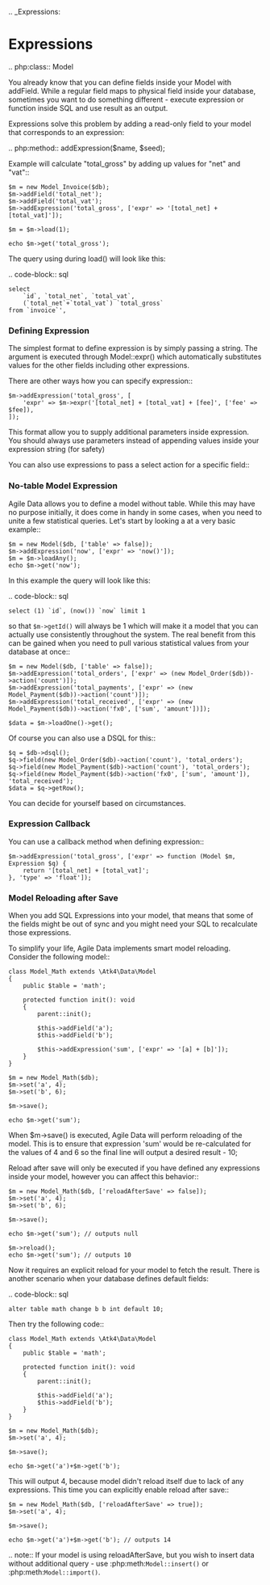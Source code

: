 .. _Expressions:

# Expressions

.. php:class:: Model

You already know that you can define fields inside your Model with addField.
While a regular field maps to physical field inside your database, sometimes you
want to do something different - execute expression or function inside SQL and
use result as an output.

Expressions solve this problem by adding a read-only field to your model that
corresponds to an expression:

.. php:method:: addExpression($name, $seed);

Example will calculate "total_gross" by adding up values for "net" and "vat"::

    $m = new Model_Invoice($db);
    $m->addField('total_net');
    $m->addField('total_vat');
    $m->addExpression('total_gross', ['expr' => '[total_net] + [total_vat]']);

    $m = $m->load(1);

    echo $m->get('total_gross');

The query using during load() will look like this:

.. code-block:: sql

    select
        `id`, `total_net`, `total_vat`,
        (`total_net`+`total_vat`) `total_gross`
    from `invoice`',

### Defining Expression

The simplest format to define expression is by simply passing a string. The
argument is executed through Model::expr() which automatically substitutes
values for the other fields including other expressions.

There are other ways how you can specify expression::

    $m->addExpression('total_gross', [
        'expr' => $m->expr('[total_net] + [total_vat] + [fee]', ['fee' => $fee]),
    ]);

This format allow you to supply additional parameters inside expression.
You should always use parameters instead of appending values inside your
expression string (for safety)

You can also use expressions to pass a select action for a specific field::

### No-table Model Expression

Agile Data allows you to define a model without table. While this may have
no purpose initially, it does come in handy in some cases, when you need to
unite a few statistical queries. Let's start by looking a at a very basic
example::

    $m = new Model($db, ['table' => false]);
    $m->addExpression('now', ['expr' => 'now()']);
    $m = $m->loadAny();
    echo $m->get('now');

In this example the query will look like this:

.. code-block:: sql

    select (1) `id`, (now()) `now` limit 1

so that ``$m->getId()`` will always be 1 which will make it a model that you can
actually use consistently throughout the system. The real benefit from this
can be gained when you need to pull various statistical values from your
database at once::

    $m = new Model($db, ['table' => false]);
    $m->addExpression('total_orders', ['expr' => (new Model_Order($db))->action('count')]);
    $m->addExpression('total_payments', ['expr' => (new Model_Payment($db))->action('count')]);
    $m->addExpression('total_received', ['expr' => (new Model_Payment($db))->action('fx0', ['sum', 'amount'])]);

    $data = $m->loadOne()->get();

Of course you can also use a DSQL for this::

    $q = $db->dsql();
    $q->field(new Model_Order($db)->action('count'), 'total_orders');
    $q->field(new Model_Payment($db)->action('count'), 'total_orders');
    $q->field(new Model_Payment($db)->action('fx0', ['sum', 'amount']), 'total_received');
    $data = $q->getRow();

You can decide for yourself based on circumstances.

### Expression Callback

You can use a callback method when defining expression::

    $m->addExpression('total_gross', ['expr' => function (Model $m, Expression $q) {
        return '[total_net] + [total_vat]';
    }, 'type' => 'float']);

### Model Reloading after Save

When you add SQL Expressions into your model, that means that some of the fields
might be out of sync and you might need your SQL to recalculate those expressions.

To simplify your life, Agile Data implements smart model reloading. Consider
the following model::

    class Model_Math extends \Atk4\Data\Model
    {
        public $table = 'math';

        protected function init(): void
        {
            parent::init();

            $this->addField('a');
            $this->addField('b');

            $this->addExpression('sum', ['expr' => '[a] + [b]']);
        }
    }

    $m = new Model_Math($db);
    $m->set('a', 4);
    $m->set('b', 6);

    $m->save();

    echo $m->get('sum');

When $m->save() is executed, Agile Data will perform reloading of the model.
This is to ensure that expression 'sum' would be re-calculated for the values of
4 and 6 so the final line will output a desired result - 10;

Reload after save will only be executed if you have defined any expressions
inside your model, however you can affect this behavior::

    $m = new Model_Math($db, ['reloadAfterSave' => false]);
    $m->set('a', 4);
    $m->set('b', 6);

    $m->save();

    echo $m->get('sum'); // outputs null

    $m->reload();
    echo $m->get('sum'); // outputs 10

Now it requires an explicit reload for your model to fetch the result. There
is another scenario when your database defines default fields:

.. code-block:: sql

    alter table math change b b int default 10;

Then try the following code::

    class Model_Math extends \Atk4\Data\Model
    {
        public $table = 'math';

        protected function init(): void
        {
            parent::init();

            $this->addField('a');
            $this->addField('b');
        }
    }

    $m = new Model_Math($db);
    $m->set('a', 4);

    $m->save();

    echo $m->get('a')+$m->get('b');

This will output 4, because model didn't reload itself due to lack of any
expressions. This time you can explicitly enable reload after save::

    $m = new Model_Math($db, ['reloadAfterSave' => true]);
    $m->set('a', 4);

    $m->save();

    echo $m->get('a')+$m->get('b'); // outputs 14

.. note:: If your model is using reloadAfterSave, but you wish to insert
    data without additional query - use :php:meth:`Model::insert()` or
    :php:meth:`Model::import()`.
